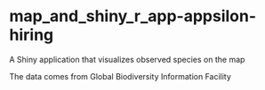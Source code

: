 # map_and_shiny_r_app-appsilon-hiring
A Shiny application that visualizes observed species on the map

The data comes from Global Biodiversity Information Facility
